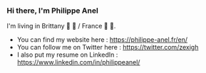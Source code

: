 ### Hi there, I'm Philippe Anel

I'm living in Brittany :butter: :lobster: / France :baguette_bread: :cheese:.

* You can find my website here : https://philippe-anel.fr/en/
* You can follow me on Twitter here : https://twitter.com/zexigh
* I also put my resume on LinkedIn : https://www.linkedin.com/in/philippeanel/
